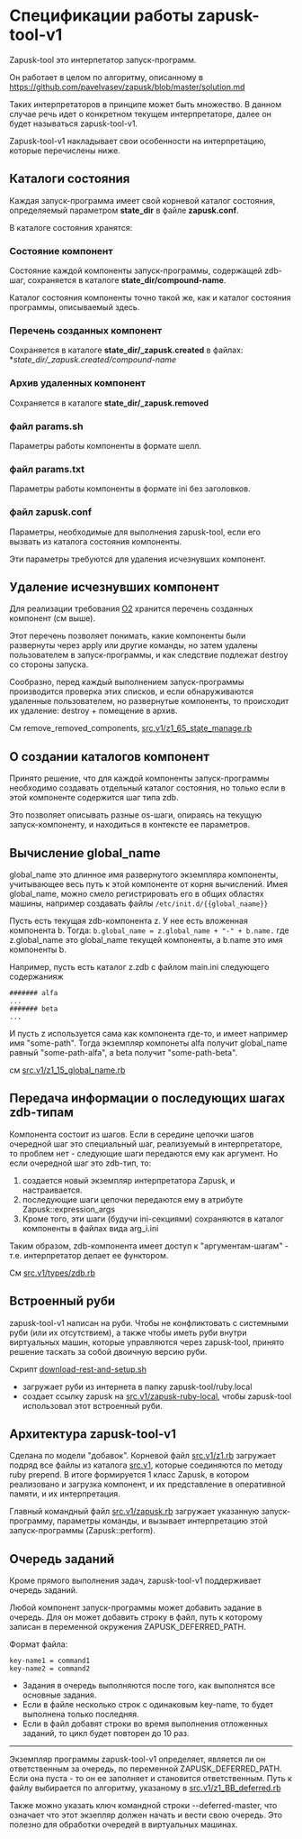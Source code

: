 # Спецификации работы zapusk-tool-v1

Zapusk-tool это интерпетатор запуск-программ.

Он работает в целом по алгоритму, описанному в
https://github.com/pavelvasev/zapusk/blob/master/solution.md

Таких интерпретаторов в принципе может быть множество.
В данном случае речь идет о конкретном текущем интерпретаторе,
далее он будет называться zapusk-tool-v1. 

Zapusk-tool-v1 накладывает свои особенности на интерпретацию,
которые перечислены ниже.

## Каталоги состояния
Каждая запуск-программа имеет свой корневой каталог состояния,
определяемый параметром **state_dir** в файле **zapusk.conf**.

В каталоге состояния хранятся:

### Состояние компонент
Состояние каждой компоненты запуск-программы, содержащей zdb-шаг,
сохраняется в каталоге **state_dir/compound-name**.

Каталог состояния компоненты точно такой же, как и каталог
состояния программы, описываемый здесь.

### Перечень созданных компонент
Сохраняется в каталоге **state_dir/_zapusk.created**
в файлах: **state_dir/_zapusk.created/compound-name*

### Архив удаленных компонент
Сохраняется в каталоге **state_dir/_zapusk.removed**

### файл params.sh
Параметры работы компоненты в формате шелл.

### файл params.txt
Параметры работы компоненты в формате ini без заголовков.

### файл zapusk.conf
Параметры, необходимые для выполнения zapusk-tool, если его вызвать
из каталога состояния компоненты. 

Эти параметры требуются для удаления исчезнувших компонент.

## Удаление исчезнувших компонент
Для реализации требования [O2](https://github.com/pavelvasev/zapusk/blob/master/task.md)
хранится перечень созданных компонент (см выше).

Этот перечень позволяет понимать, какие компоненты были
развернуты через apply или другие команды, но затем
удалены пользователем в запуск-программы, и как следствие
подлежат destroy со стороны запуска.

Сообразно, перед каждый выполнением запуск-программы
производится проверка этих списков, и если обнаруживаются
удаленные пользователем, но развернутые компоненты,
то происходит их удаление: destroy + помещение в архив.

См remove_removed_components, [src.v1/z1_65_state_manage.rb](src.v1/z1_65_state_manage.rb)

## О создании каталогов компонент
Принято решение, что для каждой компоненты запуск-программы необходимо создавать отдельный каталог
состояния, но только если в этой компоненте содержится шаг типа zdb.

Это позволяет описывать разные os-шаги, опираясь на текущую запуск-компоненту, 
и находиться в контексте ее параметров.

## Вычисление global_name
global_name это длинное имя развернутого экземпляра компоненты, учитывающее весь путь к этой компоненте от корня вычислений.
Имея global_name, можно смело регистрировать его в общих областях машины, например создавать файлы `/etc/init.d/{{global_naame}}`

Пусть есть текущая zdb-компонента z. У нее есть вложенная компонента b. Тогда: 
`b.global_name = z.global_name + "-" + b.name.`
где z.global_name это global_name текущей компоненты, а b.name это имя компоненты b.

Например, пусть есть каталог z.zdb с файлом main.ini следующего содержанияж
```
####### alfa
...
####### beta
...
```
И пусть z используется сама как компонента где-то, и имеет например имя "some-path".
Тогда экземпляр компонеты alfa получит global_namе равный "some-path-alfa", а beta получит "some-path-beta".

см [src.v1/z1_15_global_name.rb](src.v1/z1_15_global_name.rb)


## Передача информации о последующих шагах zdb-типам

Компонента состоит из шагов. Если в середине цепочки шагов очередной шаг это специальный шаг,
реализуемый в интерпретаторе, то проблем нет - следующие шаги передаются ему как аргумент.
Но если очередной шаг это zdb-тип, то:
1. создается новый экземпляр интерпретатора Zapusk, и настраивается.
2. последующие шаги цепочки передаются ему в атрибуте Zapusk::expression_args
3. Кроме того, эти шаги (будучи ini-секциями) сохраняются в каталог компоненты в файлах вида arg_i.ini

Таким образом, zdb-компонента имеет доступ к "аргументам-шагам" - т.е. интерпретатор делает ее функтором.

См [src.v1/types/zdb.rb](src.v1/types/zdb.rb)

## Встроенный руби

zapusk-tool-v1 написан на руби. Чтобы не конфликтовать с системными руби (или их отсутствием), а также
чтобы иметь руби внутри виртуальных машин, которые управляются через zapusk-tool, принято решение
таскать за собой двоичную версию руби. 

Скрипт [download-rest-and-setup.sh](download-rest-and-setup.sh)
* загружает руби из интернета в папку zapusk-tool/ruby.local
* создает ссылку zapusk на [src.v1/zapusk-ruby-local](src.v1/zapusk-ruby-local), чтобы zapusk-tool
использовал этот встроенный руби.

## Архитектура zapusk-tool-v1
Сделана по модели "добавок". Корневой файл [src.v1/z1.rb](src.v1/z1.rb) загружает подряд
все файлы из каталога [src.v1](src.v1), которые соединяются по методу ruby prepend.
В итоге формируется 1 класс Zapusk, в котором реализовано и загрузка компонент, и их представление
в оперативной памяти, и их интерпретация.

Главный командный файл [src.v1/zapusk.rb](src.v1/zapusk.rb) загружает указанную запуск-программу,
параметры команды, и вызывает интерпретацию этой запуск-программы (Zapusk::perform).


## Очередь заданий

Кроме прямого выполнения задач, zapusk-tool-v1 поддерживает очередь заданий.

Любой компонент запуск-программы может добавить задание в очередь.
Для он может добавить строку в файл, путь к которому записан в переменной окружения ZAPUSK_DEFERRED_PATH.

Формат файла:
```
key-name1 = command1
key-name2 = command2
```

* Задания в очередь выполняются после того, как выполнятся все основные задания.
* Если в файле несколько строк с одинаковым key-name, то будет выполнена только последняя.
* Если в файл добавят строки во время выполнения отложенных заданий, то цикл будет повторен до 10 раз.

---

Экземпляр программы zapusk-tool-v1 определяет, является ли он ответственным за очередь, по переменной
ZAPUSK_DEFERRED_PATH. Если она пуста - то он ее заполняет и становится ответственным.
Путь к файлу выбирается по алгоритму, указаному в [src.v1/z1_BB_deferred.rb](src.v1/z1_BB_deferred.rb)

Также можно указать ключ командной строки --deferred-master, что означает что этот экзепляр должен
начать и вести свою очередь. Это полезно для обработки очередей в виртуальных машинах.
